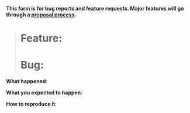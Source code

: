 **This form is for bug reports and feature requests. Major features will go through a [proposal process](https://github.com/aerogear/mobile-cli/blob/master/CONTRIBUTING.adoc).**

> # Feature:
> # Bug:

**What happened**:

**What you expected to happen**:

**How to reproduce it**: